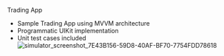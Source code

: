 Trading App

- Sample Trading App using MVVM architecture
- Programmatic UIKit implementation
- Unit test cases included
![simulator_screenshot_7E43B156-59D8-40AF-BF70-7754FDD78618](https://github.com/user-attachments/assets/0775f21f-92df-4fc0-91cc-fd7e71bc6dcd)

